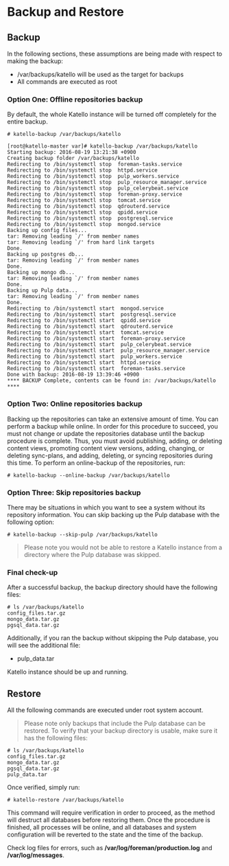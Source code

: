 # Backup and Restore
## Backup
In the following sections, these assumptions are being made with respect to making the backup:

* /var/backups/katello will be used as the target for backups
* All commands are executed as root

### Option One: Offline repositories backup
By default, the whole Katello instance will be turned off completely for the entire backup.

```
# katello-backup /var/backups/katello
```

```
[root@katello-master var]# katello-backup /var/backups/katello
Starting backup: 2016-08-19 13:21:38 +0900
Creating backup folder /var/backups/katello
Redirecting to /bin/systemctl stop  foreman-tasks.service
Redirecting to /bin/systemctl stop  httpd.service
Redirecting to /bin/systemctl stop  pulp_workers.service
Redirecting to /bin/systemctl stop  pulp_resource_manager.service
Redirecting to /bin/systemctl stop  pulp_celerybeat.service
Redirecting to /bin/systemctl stop  foreman-proxy.service
Redirecting to /bin/systemctl stop  tomcat.service
Redirecting to /bin/systemctl stop  qdrouterd.service
Redirecting to /bin/systemctl stop  qpidd.service
Redirecting to /bin/systemctl stop  postgresql.service
Redirecting to /bin/systemctl stop  mongod.service
Backing up config files... 
tar: Removing leading `/' from member names
tar: Removing leading `/' from hard link targets
Done.
Backing up postgres db... 
tar: Removing leading `/' from member names
Done.
Backing up mongo db... 
tar: Removing leading `/' from member names
Done.
Backing up Pulp data... 
tar: Removing leading `/' from member names
Done.
Redirecting to /bin/systemctl start  mongod.service
Redirecting to /bin/systemctl start  postgresql.service
Redirecting to /bin/systemctl start  qpidd.service
Redirecting to /bin/systemctl start  qdrouterd.service
Redirecting to /bin/systemctl start  tomcat.service
Redirecting to /bin/systemctl start  foreman-proxy.service
Redirecting to /bin/systemctl start  pulp_celerybeat.service
Redirecting to /bin/systemctl start  pulp_resource_manager.service
Redirecting to /bin/systemctl start  pulp_workers.service
Redirecting to /bin/systemctl start  httpd.service
Redirecting to /bin/systemctl start  foreman-tasks.service
Done with backup: 2016-08-19 13:39:46 +0900
**** BACKUP Complete, contents can be found in: /var/backups/katello ****
```

### Option Two: Online repositories backup
Backing up the repositories can take an extensive amount of time. You can perform a backup while online. In order for this procedure to succeed, you must not change or update the repositories database until the backup procedure is complete. Thus, you must avoid publishing, adding, or deleting content views, promoting content view versions, adding, changing, or deleting sync-plans, and adding, deleting, or syncing repositories during this time. To perform an online-backup of the repositories, run:

```
# katello-backup --online-backup /var/backups/katello
```

### Option Three: Skip repositories backup
There may be situations in which you want to see a system without its repository information. You can skip backing up the Pulp database with the following option:

```
# katello-backup --skip-pulp /var/backups/katello
```

> Please note you would not be able to restore a Katello instance from a directory where the Pulp database was skipped.

### Final check-up
After a successful backup, the backup directory should have the following files:

```
# ls /var/backups/katello 
config_files.tar.gz 
mongo_data.tar.gz 
pgsql_data.tar.gz 
```

Additionally, if you ran the backup without skipping the Pulp database, you will see the additional file:

* pulp_data.tar 

Katello instance should be up and running.

## Restore
All the following commands are executed under root system account.

> Please note only backups that include the Pulp database can be restored. To verify that your backup directory is usable, make sure it has the following files:

```
# ls /var/backups/katello  
config_files.tar.gz 
mongo_data.tar.gz 
pgsql_data.tar.gz 
pulp_data.tar 
```

Once verified, simply run:

```
# katello-restore /var/backups/katello
```

This command will require verification in order to proceed, as the method will destruct all databases before restoring them. Once the procedure is finished, all processes will be online, and all databases and system configuration will be reverted to the state and the time of the backup.

Check log files for errors, such as **/var/log/foreman/production.log** and **/var/log/messages**.